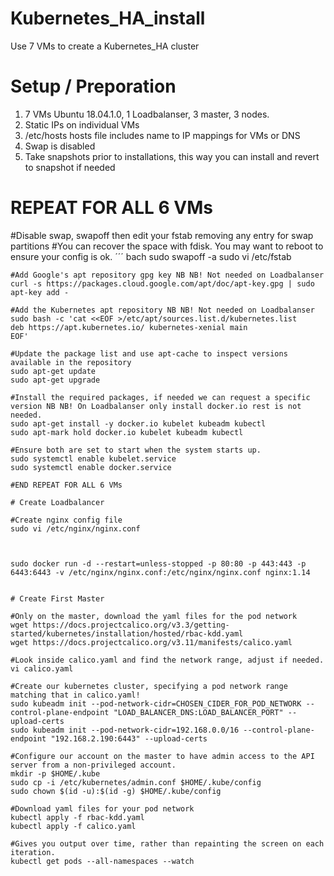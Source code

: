 # Kubernetes_HA_install
Use 7 VMs to create a Kubernetes_HA cluster

# Setup / Preporation
   1. 7 VMs Ubuntu 18.04.1.0, 1 Loadbalanser, 3 master, 3 nodes.
   2. Static IPs on individual VMs
   3. /etc/hosts hosts file includes name to IP mappings for VMs or DNS
   4. Swap is disabled
   5. Take snapshots prior to installations, this way you can install 
       and revert to snapshot if needed

# REPEAT FOR ALL 6 VMs

#Disable swap, swapoff then edit your fstab removing any entry for swap partitions
#You can recover the space with fdisk. You may want to reboot to ensure your config is ok.
´´´ bach
sudo swapoff -a
sudo vi /etc/fstab
```
#Add Google's apt repository gpg key NB NB! Not needed on Loadbalanser
curl -s https://packages.cloud.google.com/apt/doc/apt-key.gpg | sudo apt-key add -

#Add the Kubernetes apt repository NB NB! Not needed on Loadbalanser
sudo bash -c 'cat <<EOF >/etc/apt/sources.list.d/kubernetes.list
deb https://apt.kubernetes.io/ kubernetes-xenial main
EOF'

#Update the package list and use apt-cache to inspect versions available in the repository
sudo apt-get update
sudo apt-get upgrade 

#Install the required packages, if needed we can request a specific version NB NB! On Loadbalanser only install docker.io rest is not needed.
sudo apt-get install -y docker.io kubelet kubeadm kubectl
sudo apt-mark hold docker.io kubelet kubeadm kubectl

#Ensure both are set to start when the system starts up.
sudo systemctl enable kubelet.service
sudo systemctl enable docker.service

#END REPEAT FOR ALL 6 VMs

# Create Loadbalancer

#Create nginx config file
sudo vi /etc/nginx/nginx.conf



sudo docker run -d --restart=unless-stopped -p 80:80 -p 443:443 -p 6443:6443 -v /etc/nginx/nginx.conf:/etc/nginx/nginx.conf nginx:1.14


# Create First Master

#Only on the master, download the yaml files for the pod network
wget https://docs.projectcalico.org/v3.3/getting-started/kubernetes/installation/hosted/rbac-kdd.yaml
wget https://docs.projectcalico.org/v3.11/manifests/calico.yaml

#Look inside calico.yaml and find the network range, adjust if needed.
vi calico.yaml

#Create our kubernetes cluster, specifying a pod network range matching that in calico.yaml!
sudo kubeadm init --pod-network-cidr=CHOSEN_CIDER_FOR_POD_NETWORK --control-plane-endpoint "LOAD_BALANCER_DNS:LOAD_BALANCER_PORT" --upload-certs
sudo kubeadm init --pod-network-cidr=192.168.0.0/16 --control-plane-endpoint "192.168.2.190:6443" --upload-certs

#Configure our account on the master to have admin access to the API server from a non-privileged account.
mkdir -p $HOME/.kube
sudo cp -i /etc/kubernetes/admin.conf $HOME/.kube/config
sudo chown $(id -u):$(id -g) $HOME/.kube/config

#Download yaml files for your pod network
kubectl apply -f rbac-kdd.yaml
kubectl apply -f calico.yaml

#Gives you output over time, rather than repainting the screen on each iteration.
kubectl get pods --all-namespaces --watch


